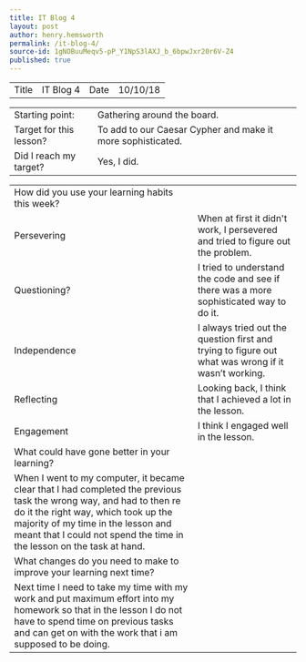 ```yaml
---
title: IT Blog 4
layout: post
author: henry.hemsworth
permalink: /it-blog-4/
source-id: 1gNOBuuMeqv5-pP_Y1NpS3lAXJ_b_6bpwJxr20r6V-Z4
published: true
---
```

<table>
  <tr>
    <td>Title</td>
    <td>IT Blog 4</td>
    <td>Date</td>
    <td>10/10/18</td>
  </tr>
</table>


<table>
  <tr>
    <td>Starting point:</td>
    <td>Gathering around the board.</td>
  </tr>
  <tr>
    <td>Target for this lesson?</td>
    <td>To add to our Caesar Cypher and make it more sophisticated.</td>
  </tr>
  <tr>
    <td>Did I reach my target? </td>
    <td>Yes, I did.</td>
  </tr>
</table>


<table>
  <tr>
    <td>How did you use your learning habits this week?</td>
    <td></td>
  </tr>
  <tr>
    <td>Persevering</td>
    <td>When at first it didn't work, I persevered and tried to figure out the problem.</td>
  </tr>
  <tr>
    <td>Questioning?</td>
    <td>I tried to understand the code and see if there was a more sophisticated way to do it.</td>
  </tr>
  <tr>
    <td>Independence</td>
    <td>I always tried out the question first and trying to figure out what was wrong if it wasn’t working.</td>
  </tr>
  <tr>
    <td>Reflecting</td>
    <td>Looking back, I think that I achieved a lot in the lesson.</td>
  </tr>
  <tr>
    <td>Engagement</td>
    <td>I think I engaged well in the lesson. </td>
  </tr>
  <tr>
    <td>What could have gone better in your learning?</td>
    <td></td>
  </tr>
  <tr>
    <td>When I went to my computer, it became clear that I had completed the previous task the wrong way, and had to then re do it the right way, which took up the majority of my time in the lesson and meant that I could not spend the time in the lesson on the task at hand.  </td>
    <td></td>
  </tr>
  <tr>
    <td>What changes do you need to make to improve your learning next time?</td>
    <td></td>
  </tr>
  <tr>
    <td>Next time I need to take my time with my work and put maximum effort into my homework so that in the lesson I do not have to spend time on previous tasks and can get on with the work that i am supposed to be doing.</td>
    <td></td>
  </tr>
</table>



